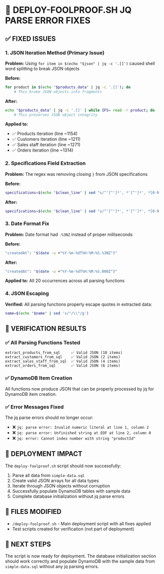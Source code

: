# 🎯 DEPLOY-FOOLPROOF.SH JQ PARSE ERROR FIXES

## ✅ FIXED ISSUES

### 1. **JSON Iteration Method (Primary Issue)**
**Problem:** Using `for item in $(echo "$json" | jq -c '.[]')` caused shell word splitting to break JSON objects

**Before:**
```bash
for product in $(echo "$products_data" | jq -c '.[]'); do
    # This broke JSON objects into fragments
```

**After:**
```bash
echo "$products_data" | jq -c '.[]' | while IFS= read -r product; do
    # This preserves JSON object integrity  
```

**Applied to:**
- ✅ Products iteration (line ~1154)
- ✅ Customers iteration (line ~1211) 
- ✅ Sales staff iteration (line ~1271)
- ✅ Orders iteration (line ~1314)

### 2. **Specifications Field Extraction**
**Problem:** The regex was removing closing `}` from JSON specifications

**Before:**
```bash
specifications=$(echo "$clean_line" | sed "s/^'[^']*', *'[^']*', *[0-9.]*, *'[^']*', *[0-9]*, *'\(.*\)'.*$/\1/" | sed 's/}*$//')
```

**After:**
```bash
specifications=$(echo "$clean_line" | sed "s/^'[^']*', *'[^']*', *[0-9.]*, *'[^']*', *[0-9]*, *'\(.*\)'[^']*$/\1/")
```

### 3. **Date Format Fix**
**Problem:** Date format had `.%3NZ` instead of proper milliseconds

**Before:**
```bash
"createdAt": "$(date -u +"%Y-%m-%dT%H:%M:%S.%3NZ")"
```

**After:**
```bash
"createdAt": "$(date -u +"%Y-%m-%dT%H:%M:%S.000Z")"
```

**Applied to:** All 20 occurrences across all parsing functions

### 4. **JSON Escaping**
**Verified:** All parsing functions properly escape quotes in extracted data:
```bash
name=$(echo "$name" | sed 's/"/\\"/g')
```

## 🧪 VERIFICATION RESULTS

### ✅ All Parsing Functions Tested
```
extract_products_from_sql     ✅ Valid JSON (10 items)
extract_customers_from_sql    ✅ Valid JSON (2 items) 
extract_sales_staff_from_sql  ✅ Valid JSON (4 items)
extract_orders_from_sql       ✅ Valid JSON (6 items)
```

### ✅ DynamoDB Item Creation
All functions now produce JSON that can be properly processed by jq for DynamoDB item creation.

### ✅ Error Messages Fixed
The jq parse errors should no longer occur:
- ❌ `jq: parse error: Invalid numeric literal at line 1, column 2`
- ❌ `jq: parse error: Unfinished string at EOF at line 2, column 0`
- ❌ `jq: error: Cannot index number with string "productId"`

## 🚀 DEPLOYMENT IMPACT

The `deploy-foolproof.sh` script should now successfully:
1. Parse all data from `simple-data.sql`
2. Create valid JSON arrays for all data types
3. Iterate through JSON objects without corruption
4. Successfully populate DynamoDB tables with sample data
5. Complete database initialization without jq parse errors

## 📝 FILES MODIFIED

- `/deploy-foolproof.sh` - Main deployment script with all fixes applied
- Test scripts created for verification (not part of deployment)

## 🔄 NEXT STEPS

The script is now ready for deployment. The database initialization section should work correctly and populate DynamoDB with the sample data from `simple-data.sql` without any jq parsing errors.

